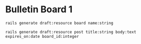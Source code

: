 # Bulletin Board 1

```
rails generate draft:resource board name:string
```

```
rails generate draft:resource post title:string body:text expires_on:date board_id:integer
```
